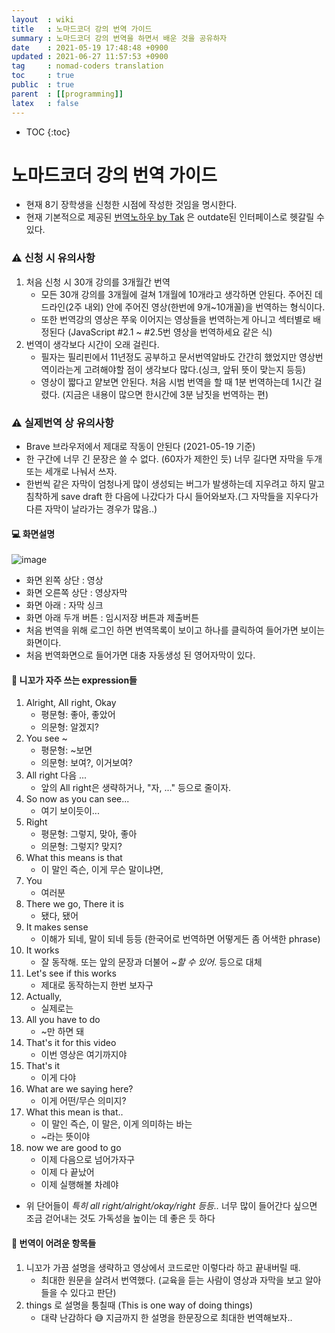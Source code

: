 ```yaml
---
layout  : wiki
title   : 노마드코더 강의 번역 가이드
summary : 노마드코더 강의 번역을 하면서 배운 것을 공유하자
date    : 2021-05-19 17:48:48 +0900
updated : 2021-06-27 11:57:53 +0900
tag     : nomad-coders translation
toc     : true
public  : true
parent  : [[programming]]
latex   : false
---
```

* TOC
{:toc}

# 노마드코더 강의 번역 가이드

* 현재 8기 장학생을 신청한 시점에 작성한 것임을 명시한다.
* 현재 기본적으로 제공된 [번역노하우 by Tak](https://www.notion.so/by-Tak-9f71d1aa5f6d48028456ec019a3a65b8) 은 outdate된 인터페이스로 헷갈릴 수 있다.

### :warning: 신청 시 유의사항

1. 처음 신청 시 30개 강의를 3개월간 번역
    * 모든 30개 강의를 3개월에 걸쳐 1개월에 10개라고 생각하면 안된다. 주어진 데드라인(2주 내외) 안에 주어진 영상(한번에 9개~10개꼴)을 번역하는 형식이다.
    * 또한 번역강의 영상은 쭈욱 이어지는 영상들을 번역하는게 아니고 섹터별로 배정된다 (JavaScript #2.1 ~ #2.5번 영상을 번역하세요 같은 식)
2. 번역이 생각보다 시간이 오래 걸린다.
    * 필자는 필리핀에서 11년정도 공부하고 문서번역알바도 간간히 했었지만 영상번역이라는게 고려해야할 점이 생각보다 많다.(싱크, 앞뒤 뜻이 맞는지 등등) 
    * 영상이 짧다고 얕보면 안된다. 처음 시범 번역을 할 때 1분 번역하는데 1시간 걸렸다. (지금은 내용이 많으면 한시간에 3분 남짓을 번역하는 편)

### :warning: 실제번역 상 유의사항

* Brave 브라우저에서 제대로 작동이 안된다 (2021-05-19 기준)
* 한 구간에 너무 긴 문장은 쓸 수 없다. (60자가 제한인 듯) 너무 길다면 자막을 두개 또는 세개로 나눠서 쓰자.
* 한번씩 같은 자막이 엄청나게 많이 생성되는 버그가 발생하는데 지우려고 하지 말고 침착하게 save draft 한 다음에 나갔다가 다시 들어와보자.(그 자막들을 지우다가 다른 자막이 날라가는 경우가 많음..)

#### :computer: 화면설명
![image](https://user-images.githubusercontent.com/24582045/118786546-e03f0e00-b8cc-11eb-9a2d-19d70f74f974.png)

* 화면 왼쪽 상단 : 영상
* 화면 오른쪽 상단 : 영상자막
* 화면 아래 : 자막 싱크
* 화면 아래 두개 버튼 : 임시저장 버튼과 제출버튼
* 처음 번역을 위해 로그인 하면 번역목록이 보이고 하나를 클릭하여 들어가면 보이는 화면이다.
* 처음 번역화면으로 들어가면 대충 자동생성 된 영어자막이 있다.

#### :eyes: 니꼬가 자주 쓰는 expression들
1. Alright, All right, Okay
    * 평문형: 좋아, 좋았어
    * 의문형: 알겠지?
2. You see ~
    * 평문형: ~보면
    * 의문형: 보여?, 이거보여?
3. All right 다음 ...
    * 앞의 All right은 생략하거나, "자, ..." 등으로 줄이자.
4. So now as you can see...
    * 여기 보이듯이...
5. Right
    * 평문형: 그렇지, 맞아, 좋아
    * 의문형: 그렇지? 맞지?
6. What this means is that 
    * 이 말인 즉슨, 이게 무슨 말이냐면,
7. You
    * 여러분
8. There we go, There it is
    * 됐다, 됐어
9. It makes sense
    * 이해가 되네, 말이 되네 등등 (한국어로 번역하면 어떻게든 좀 어색한 phrase)
10. It works
    * 잘 동작해. 또는 앞의 문장과 더불어 *~할 수 있어*. 등으로 대체
11. Let's see if this works
    * 제대로 동작하는지 한번 보자구
12. Actually,
    * 실제로는
13. All you have to do
    * ~만 하면 돼
14. That's it for this video
    * 이번 영상은 여기까지야
15. That's it
    * 이게 다야
16. What are we saying here?
    * 이게 어떤/무슨 의미지?
17. What this mean is that..
    * 이 말인 즉슨, 이 말은, 이게 의미하는 바는
    * ~라는 뜻이야
19. now we are good to go
    * 이제 다음으로 넘어가자구
    * 이제 다 끝났어
    * 이제 실행해볼 차례야
      

* 위 단어들이 *특히 all right/alright/okay/right 등등..* 너무 많이 들어간다 싶으면 조금 걷어내는 것도 가독성을 높이는 데 좋은 듯 하다

#### :dizzy: 번역이 어려운 항목들
1. 니꼬가 가끔 설명을 생략하고 영상에서 코드로만 이렇다라 하고 끝내버릴 때.
    * 최대한 원문을 살려서 번역했다. (교육을 듣는 사람이 영상과 자막을 보고 알아들을 수 있다고 판단)
2. things 로 설명을 퉁칠때 (This is one way of doing things)
    * 대략 난감하다 :sweat_smile: 지금까지 한 설명을 한문장으로 최대한 번역해보자..

